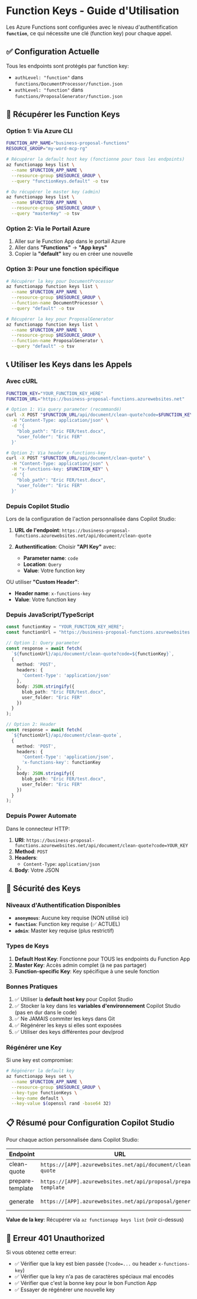 # Function Keys - Guide d'Utilisation

Les Azure Functions sont configurées avec le niveau d'authentification **`function`**, ce qui nécessite une clé (function key) pour chaque appel.

## ✅ Configuration Actuelle

Tous les endpoints sont protégés par function key:
- `authLevel: "function"` dans `functions/DocumentProcessor/function.json`
- `authLevel: "function"` dans `functions/ProposalGenerator/function.json`

## 🔑 Récupérer les Function Keys

### Option 1: Via Azure CLI

```bash
FUNCTION_APP_NAME="business-proposal-functions"
RESOURCE_GROUP="my-word-mcp-rg"

# Récupérer la default host key (fonctionne pour tous les endpoints)
az functionapp keys list \
  --name $FUNCTION_APP_NAME \
  --resource-group $RESOURCE_GROUP \
  --query "functionKeys.default" -o tsv

# Ou récupérer le master key (admin)
az functionapp keys list \
  --name $FUNCTION_APP_NAME \
  --resource-group $RESOURCE_GROUP \
  --query "masterKey" -o tsv
```

### Option 2: Via le Portail Azure

1. Aller sur le Function App dans le portail Azure
2. Aller dans **"Functions"** → **"App keys"**
3. Copier la **"default"** key ou en créer une nouvelle

### Option 3: Pour une fonction spécifique

```bash
# Récupérer la key pour DocumentProcessor
az functionapp function keys list \
  --name $FUNCTION_APP_NAME \
  --resource-group $RESOURCE_GROUP \
  --function-name DocumentProcessor \
  --query "default" -o tsv

# Récupérer la key pour ProposalGenerator
az functionapp function keys list \
  --name $FUNCTION_APP_NAME \
  --resource-group $RESOURCE_GROUP \
  --function-name ProposalGenerator \
  --query "default" -o tsv
```

## 📞 Utiliser les Keys dans les Appels

### Avec cURL

```bash
FUNCTION_KEY="YOUR_FUNCTION_KEY_HERE"
FUNCTION_URL="https://business-proposal-functions.azurewebsites.net"

# Option 1: Via query parameter (recommandé)
curl -X POST "$FUNCTION_URL/api/document/clean-quote?code=$FUNCTION_KEY" \
  -H "Content-Type: application/json" \
  -d '{
    "blob_path": "Eric FER/test.docx",
    "user_folder": "Eric FER"
  }'

# Option 2: Via header x-functions-key
curl -X POST "$FUNCTION_URL/api/document/clean-quote" \
  -H "Content-Type: application/json" \
  -H "x-functions-key: $FUNCTION_KEY" \
  -d '{
    "blob_path": "Eric FER/test.docx",
    "user_folder": "Eric FER"
  }'
```

### Depuis Copilot Studio

Lors de la configuration de l'action personnalisée dans Copilot Studio:

1. **URL de l'endpoint**: `https://business-proposal-functions.azurewebsites.net/api/document/clean-quote`

2. **Authentification**: Choisir **"API Key"** avec:
   - **Parameter name**: `code`
   - **Location**: `Query`
   - **Value**: Votre function key

OU utiliser **"Custom Header"**:
   - **Header name**: `x-functions-key`
   - **Value**: Votre function key

### Depuis JavaScript/TypeScript

```typescript
const functionKey = "YOUR_FUNCTION_KEY_HERE";
const functionUrl = "https://business-proposal-functions.azurewebsites.net";

// Option 1: Query parameter
const response = await fetch(
  `${functionUrl}/api/document/clean-quote?code=${functionKey}`,
  {
    method: 'POST',
    headers: {
      'Content-Type': 'application/json'
    },
    body: JSON.stringify({
      blob_path: "Eric FER/test.docx",
      user_folder: "Eric FER"
    })
  }
);

// Option 2: Header
const response = await fetch(
  `${functionUrl}/api/document/clean-quote`,
  {
    method: 'POST',
    headers: {
      'Content-Type': 'application/json',
      'x-functions-key': functionKey
    },
    body: JSON.stringify({
      blob_path: "Eric FER/test.docx",
      user_folder: "Eric FER"
    })
  }
);
```

### Depuis Power Automate

Dans le connecteur HTTP:

1. **URI**: `https://business-proposal-functions.azurewebsites.net/api/document/clean-quote?code=YOUR_KEY`
2. **Method**: `POST`
3. **Headers**:
   - `Content-Type`: `application/json`
4. **Body**: Votre JSON

## 🔐 Sécurité des Keys

### Niveaux d'Authentification Disponibles

- **`anonymous`**: Aucune key requise (NON utilisé ici)
- **`function`**: Function key requise (✅ ACTUEL)
- **`admin`**: Master key requise (plus restrictif)

### Types de Keys

1. **Default Host Key**: Fonctionne pour TOUS les endpoints du Function App
2. **Master Key**: Accès admin complet (à ne pas partager)
3. **Function-specific Key**: Key spécifique à une seule fonction

### Bonnes Pratiques

1. ✅ Utiliser la **default host key** pour Copilot Studio
2. ✅ Stocker la key dans les **variables d'environnement** Copilot Studio (pas en dur dans le code)
3. ✅ Ne JAMAIS commiter les keys dans Git
4. ✅ Régénérer les keys si elles sont exposées
5. ✅ Utiliser des keys différentes pour dev/prod

### Régénérer une Key

Si une key est compromise:

```bash
# Régénérer la default key
az functionapp keys set \
  --name $FUNCTION_APP_NAME \
  --resource-group $RESOURCE_GROUP \
  --key-type functionKeys \
  --key-name default \
  --key-value $(openssl rand -base64 32)
```

## 📋 Résumé pour Configuration Copilot Studio

Pour chaque action personnalisée dans Copilot Studio:

| Endpoint | URL | Authentification |
|----------|-----|------------------|
| clean-quote | `https://[APP].azurewebsites.net/api/document/clean-quote` | API Key: `code` (Query) |
| prepare-template | `https://[APP].azurewebsites.net/api/proposal/prepare-template` | API Key: `code` (Query) |
| generate | `https://[APP].azurewebsites.net/api/proposal/generate` | API Key: `code` (Query) |

**Value de la key**: Récupérer via `az functionapp keys list` (voir ci-dessus)

## 🚨 Erreur 401 Unauthorized

Si vous obtenez cette erreur:
- ✅ Vérifier que la key est bien passée (`?code=...` ou header `x-functions-key`)
- ✅ Vérifier que la key n'a pas de caractères spéciaux mal encodés
- ✅ Vérifier que c'est la bonne key pour le bon Function App
- ✅ Essayer de régénérer une nouvelle key
